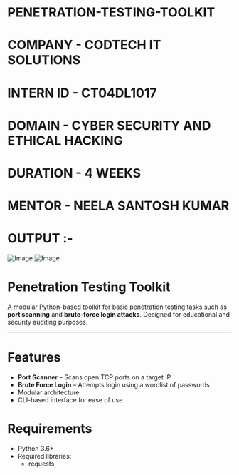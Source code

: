 # PENETRATION-TESTING-TOOLKIT
# COMPANY - CODTECH IT SOLUTIONS
# INTERN ID - CT04DL1017
# DOMAIN - CYBER SECURITY AND ETHICAL HACKING 
# DURATION - 4 WEEKS 
# MENTOR - NEELA SANTOSH KUMAR
# OUTPUT :- 
![Image](https://github.com/user-attachments/assets/d2598308-7ec8-4e2f-a2ff-89cb987f2c76)
![Image](https://github.com/user-attachments/assets/2a3db2bd-21b6-4301-95cd-f4eeaef283d3)

# Penetration Testing Toolkit

A modular Python-based toolkit for basic penetration testing tasks such as **port scanning** and **brute-force login attacks**. Designed for educational and security auditing purposes.

---

# Features

-  **Port Scanner** – Scans open TCP ports on a target IP
-  **Brute Force Login** – Attempts login using a wordlist of passwords
-    Modular architecture
-  CLI-based interface for ease of use


#  Requirements

- Python 3.6+
- Required libraries:
  - requests
